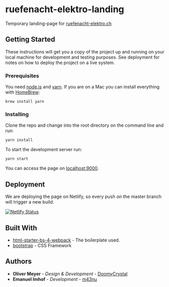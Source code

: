 # ruefenacht-elektro-landing

Temporary landing-page for [ruefenacht-elektro.ch](https://www.ruefenacht-elektro.ch/)

## Getting Started

These instructions will get you a copy of the project up and running on your local machine for development and testing purposes. See deployment for notes on how to deploy the project on a live system.

### Prerequisites

You need [node.js](https://nodejs.org/en/) and [yarn](https://yarnpkg.com/). If you are on a Mac you can install everything with [HomeBrew](https://brew.sh/index_de):

```
brew install yarn
```

### Installing

Clone the repo and change into the root directory on the command line and run:

```
yarn install
```

To start the development server run:

```
yarn start
```

You can access the page on [localhost:9000](http://localhost:9000).

## Deployment

We are deploying the page on Netlify, so every push on the master branch will trigger a new build.

[![Netlify Status](https://api.netlify.com/api/v1/badges/1e6ad8bf-5169-42d1-97a9-d9bd5df0aa3d/deploy-status)](https://app.netlify.com/sites/nifty-wright-9f8a0a/deploys)

## Built With

* [html-starter-bs-4-webpack](https://github.com/cichy380/html-starter-bs4-webpack) - The boilerplate used.
* [bootstrap](https://maven.apache.org/) - CSS Framework

## Authors

* **Oliver Meyer** - *Design & Development* - [DoomyCrystal](https://github.com/DoomyCrystal)
* **Emanuel Imhof** - *Development* - [m43nu](https://github.com/m43nu)
